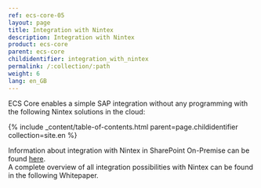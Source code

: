 ```yaml
---
ref: ecs-core-05
layout: page
title: Integration with Nintex
description: Integration with Nintex
product: ecs-core
parent: ecs-core
childidentifier: integration_with_nintex
permalink: /:collection/:path
weight: 6
lang: en_GB
---
```


ECS Core enables a simple SAP integration without any programming with the following Nintex solutions in the cloud:

{% include _content/table-of-contents.html parent=page.childidentifier collection=site.en %}

Information about integration with Nintex in SharePoint On-Premise can be found [here](../en/erpconnect-services/sap-integration-nintex).  
A complete overview of all integration possibilities with Nintex can be found in the following Whitepaper. 

 